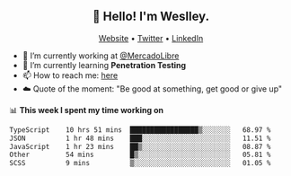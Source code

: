 <h2 align="center">👋 Hello! I'm Weslley.</h2>
<p align="center">
  <a href="http://weslleyneri.com.br">Website</a> •
  <a href="https://twitter.com/Weslley_Neri">Twitter</a> •
  <a href="https://www.linkedin.com/in/weslley-neri-3658908b">LinkedIn</a>
</p>


- 🔭 I’m currently working at [@MercadoLibre](https://github.com/mercadolibre)
- 🌱 I’m currently learning **Penetration Testing**
- 📫 How to reach me: [here](mailto:weslley39@gmail.com)
- ☁️ Quote of the moment: "Be good at something, get good or give up"

📊 **This week I spent my time working on**
<!--START_SECTION:waka-->

```txt
TypeScript    10 hrs 51 mins  █████████████████▒░░░░░░░   68.97 %
JSON          1 hr 48 mins    ███░░░░░░░░░░░░░░░░░░░░░░   11.51 %
JavaScript    1 hr 23 mins    ██▒░░░░░░░░░░░░░░░░░░░░░░   08.87 %
Other         54 mins         █▒░░░░░░░░░░░░░░░░░░░░░░░   05.81 %
SCSS          9 mins          ▒░░░░░░░░░░░░░░░░░░░░░░░░   01.05 %
```

<!--END_SECTION:waka-->

<!-- Inspired by https://github.com/gruselhaus/gruselhaus -->